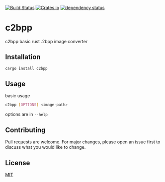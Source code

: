 [![Build Status](https://travis-ci.org/izzabelle/2bpp_converter.svg?branch=master)](https://travis-ci.org/izzabelle/2bpp_converter)
[![Crates.io](https://img.shields.io/crates/v/c2bpp.svg)](https://crates.io/crates/c2bpp)
[![dependency status](https://deps.rs/repo/github/izzabelle/2bpp_converter/status.svg)](https://deps.rs/repo/github/izzabelle/2bpp_converter)

# c2bpp
c2bpp basic rust .2bpp image converter

## Installation

```bash
cargo install c2bpp
```

## Usage

basic usage

```bash
c2bpp [OPTIONS] <image-path>
```

options are in `--help`

## Contributing
Pull requests are welcome. For major changes, please open an issue first to discuss what you would like to change.

## License
[MIT](https://choosealicense.com/licenses/mit/)